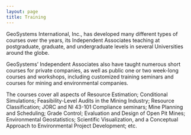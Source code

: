 ```yaml
---
layout: page
title: Training
---
```


GeoSystems International, Inc., has developed many different types of courses over the years, its Independent Associates teaching at postgraduate, graduate, and undergraduate levels in several Universities around the globe. <br>

GeoSystems’ Independent Associates also have taught numerous short courses for private companies, as well as public one or two week-long courses and workshops, including customized training seminars and courses for mining and environmental companies. <br>
  
The courses cover all aspects of Resource Estimation; Conditional Simulations; Feasibility-Level Audits in the Mining Industry; Resource Classification; JORC and NI 43-101 Compliance seminars; Mine Planning and Scheduling; Grade Control; Evaluation and Design of Open Pit Mines; Environmental Geostatistics; Scientific Visualization, and a Conceptual Approach to Environmental Project Development; etc. 